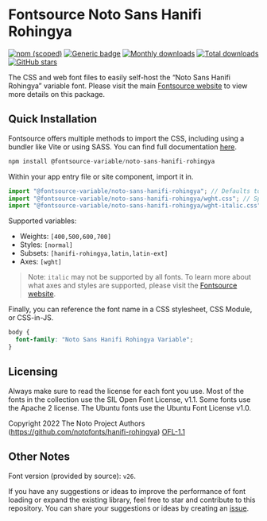 # Fontsource Noto Sans Hanifi Rohingya

[![npm (scoped)](https://img.shields.io/npm/v/@fontsource-variable/noto-sans-hanifi-rohingya?color=brightgreen)](https://www.npmjs.com/package/@fontsource-variable/noto-sans-hanifi-rohingya) [![Generic badge](https://img.shields.io/badge/fontsource-passing-brightgreen)](https://github.com/fontsource/fontsource) [![Monthly downloads](https://badgen.net/npm/dm/@fontsource-variable/noto-sans-hanifi-rohingya)](https://github.com/fontsource/fontsource) [![Total downloads](https://badgen.net/npm/dt/@fontsource-variable/noto-sans-hanifi-rohingya)](https://github.com/fontsource/fontsource) [![GitHub stars](https://img.shields.io/github/stars/fontsource/fontsource.svg?style=social&label=Star)](https://github.com/fontsource/fontsource/stargazers)

The CSS and web font files to easily self-host the “Noto Sans Hanifi Rohingya” variable font. Please visit the main [Fontsource website](https://fontsource.org/fonts/noto-sans-hanifi-rohingya) to view more details on this package.

## Quick Installation

Fontsource offers multiple methods to import the CSS, including using a bundler like Vite or using SASS. You can find full documentation [here](https://fontsource.org/docs/getting-started/introduction).

```javascript
npm install @fontsource-variable/noto-sans-hanifi-rohingya
```

Within your app entry file or site component, import it in.

```javascript
import "@fontsource-variable/noto-sans-hanifi-rohingya"; // Defaults to wght axis
import "@fontsource-variable/noto-sans-hanifi-rohingya/wght.css"; // Specify axis
import "@fontsource-variable/noto-sans-hanifi-rohingya/wght-italic.css"; // Specify axis and style
```

Supported variables:
- Weights: `[400,500,600,700]`
- Styles: `[normal]`
- Subsets: `[hanifi-rohingya,latin,latin-ext]`
- Axes: `[wght]`

> Note: `italic` may not be supported by all fonts. To learn more about what axes and styles are supported, please visit the [Fontsource website](https://fontsource.org/fonts/noto-sans-hanifi-rohingya).

Finally, you can reference the font name in a CSS stylesheet, CSS Module, or CSS-in-JS.

```css
body {
  font-family: "Noto Sans Hanifi Rohingya Variable";
}
```

## Licensing
Always make sure to read the license for each font you use. Most of the fonts in the collection use the SIL Open Font License, v1.1. Some fonts use the Apache 2 license. The Ubuntu fonts use the Ubuntu Font License v1.0.

Copyright 2022 The Noto Project Authors (https://github.com/notofonts/hanifi-rohingya)
[OFL-1.1](http://scripts.sil.org/OFL)

## Other Notes
Font version (provided by source): `v26`.

If you have any suggestions or ideas to improve the performance of font loading or expand the existing library, feel free to star and contribute to this repository. You can share your suggestions or ideas by creating an [issue](https://github.com/fontsource/fontsource/issues).